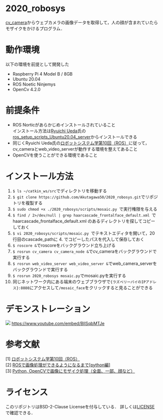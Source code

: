 # 2020_robosys
[cv_camera](https://github.com/OTL/cv_camera)からウェブカメラの画像データを取得して，人の顔が含まれていたらモザイクをかけるプログラム．
# 動作環境
以下の環境を前提として開発した
* Raspberry Pi 4 Model B / 8GB
* Ubuntu 20.04
* ROS Noetic Ninjemys
* OpenCv 4.2.0

# 前提条件
* ROS Norticがあらかじめインストールされていること\
インストール方法は[Ryuichi Ueda](https://github.com/ryuichiueda)氏の[ros_setup_scripts_Ubuntu20.04_server](https://github.com/ryuichiueda/ros_setup_scripts_Ubuntu20.04_server/blob/master/step1.bash)からインストールできる
* 同じくRyuichi Ueda氏の[ロボットシステム学第10回（ROS）](https://www.youtube.com/watch?v=PL85Pw_zQH0)に従って，cv_cameraとweb_video_serverが動作する環境を整えてあること
* OpenCVを使うことができる環境であること

# インストール方法
1. `$ ls ~/catkin_ws/src`でディレクトリを移動する
2. `$ git clone https://github.com/Akutagawa50/2020_robosys.git`でリポジトリを複製する
3. `$ sudo chmod +x ./2020_robosys/scripts/mosaic.py `で実行権限を与える
4. `$ find / 2>/dev/null | grep haarcascade_frontalface_default.xml `で haarcascade_frontalface_default.xml のあるディレクトリを探してコピーしておく
5. `$ vi 2020_robosys/scripts/mosaic.py `でテキストエディタを開いて，20行目のcascade_pathに 4. でコピーしたパスを代入して保存しておく
6. `$ roscore &`でroscoreをバックグラウンド立ち上げる
7. `$ rosrun cv_camera cv_camera_node &`でcv_cameraをバックグラウンドで実行する
8. `$ rosrun web_video_server web_video_server &`でweb_camera_serverをバックグラウンドで実行する
9. `$ rosrun 2020_robosys mosaic.py`でmosaic.pyを実行する
10. 同じネットワーク内にある端末のウェブブラウザで`{ラズベリーパイのIPアドレス}:8080`にアクセスして`/mosaic_face`をクリックすると見ることができる

# デモンストレーション
[<img src="https://lh3.googleusercontent.com/pw/ACtC-3ePeztCp1Rhk5ELwn2uJw6yJFkEdXPWuuMA26i3K6W-rENSu8EGw4kaHwKMX1ypo1i5SPPbFyySkEHQBycQImRa5hkWmY7bxcfdVlonHQ7B0JLISx4h4oy4fonmdJyahF9LK3_D0LpiJ4suvwbqa7Dd=w1306-h979-no?authuser=2">](https://www.youtube.com/embed/BlISqbMTJe)
https://www.youtube.com/embed/BlISqbMTJe

# 参考文献
[1] [ロボットシステム学第10回（ROS）](https://www.youtube.com/watch?v=PL85Pw_zQH0)\
[2] [ROSで画像処理ができるようになるまで[python編]](https://qiita.com/wakaba130/items/d3a041164c316a9e7a97)\
[3] [Python, OpenCVで画像にモザイク処理（全面、一部、顔など）](https://note.nkmk.me/python-opencv-mosaic/)

# ライセンス
このリポジトリはBSD-2-Clause Licenseを付与している．
詳しくは[LICENSE](https://github.com/Akutagawa50/2020_robosys/blob/main/LICENSE)で確認できる．
